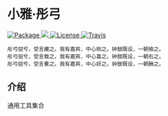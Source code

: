 # 小雅·彤弓

<p align="left">
    <a href="https://pypi.python.org/pypi/tonggong">
        <img src="https://img.shields.io/pypi/v/tonggong?style=flat-square" alt="Package" />
    </a>
    <a href="https://pypi.python.org/pypi/tonggong">
        <img src="https://img.shields.io/pypi/pyversions/tonggong?style=flat-square" />
    </a>
    <a href="https://travis-ci.org/arcticdata/tonggong">
        <img src="https://img.shields.io/pypi/l/tonggong?style=flat-square" alt="License" />
    </a>
    <a href="https://travis-ci.org/arcticdata/tonggong">
        <img src="https://img.shields.io/travis/arcticdata/tonggong?style=flat-square" alt="Travis" />
    </a>
</p>

```
彤弓弨兮，受言藏之。我有嘉宾，中心贶之。钟鼓既设，一朝飨之。
彤弓弨兮，受言载之。我有嘉宾，中心喜之。钟鼓既设，一朝右之。
彤弓弨兮，受言櫜之。我有嘉宾，中心好之。钟鼓既设，一朝酬之。
```

## 介绍

通用工具集合
